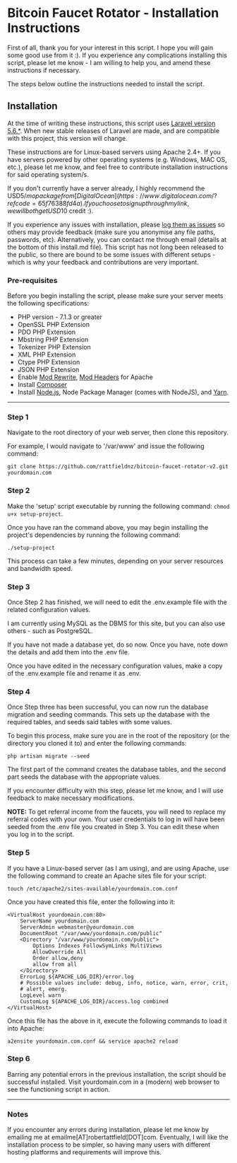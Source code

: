 # Bitcoin Faucet Rotator - Installation Instructions 

First of all, thank you for your interest in this script. I hope you will gain some good use from it :). If you experience any complications installing this script, please let me know - I am willing to help you, and amend these instructions if necessary.

The steps below outline the instructions needed to install the script.

## Installation 

At the time of writing these instructions, this script uses [Laravel version 5.6.*](https://laravel.com/docs/5.6/). When new stable releases of Laravel are made, and are compatible with this project, this version will change.

These instructions are for Linux-based servers using Apache 2.4+. If you have servers powered by other operating systems (e.g. Windows, MAC OS, etc.), please let me know, and feel free to contribute installation instructions for said operating system/s.

If you don't currently have a server already, I highly recommend the USD$5/mo package from [DigitalOcean](https://www.digitalocean.com/?refcode=65f76388fd4a). If you choose to sign up through my link, we will both get USD$10 credit :).

If you experience any issues with installation, please [log them as issues](https://github.com/rattfieldnz/bitcoin-faucet-rotator-v2/issues) so others may provide feedback (make sure you anonymise any file paths, passwords, etc). Alternatively, you can contact me through email (details at the bottom of this install.md file). This script has not long been released to the public, so there are bound to be some issues with different setups - which is why your feedback and contributions are very important.

### Pre-requisites

Before you begin installing the script, please make sure your server meets the following specifications:

* PHP version - 7.1.3 or greater
* OpenSSL PHP Extension
* PDO PHP Extension
* Mbstring PHP Extension
* Tokenizer PHP Extension
* XML PHP Extension
* Ctype PHP Extension
* JSON PHP Extension
* Enable [Mod Rewrite](https://www.digitalocean.com/community/tutorials/how-to-rewrite-urls-with-mod_rewrite-for-apache-on-ubuntu-16-04), [Mod Headers](https://www.garron.me/en/bits/enable-mod-headers-apache-2.html) for Apache 
* Install [Composer](https://getcomposer.org/doc/00-intro.md)
* Install [Node.js](https://nodejs.org/en/download/package-manager/), Node Package Manager (comes with NodeJS), and [Yarn](https://yarnpkg.com/en/).

---

### Step 1

Navigate to the root directory of your web server, then clone this repository. 

For example, I would navigate to '/var/www' and issue the following command:

    git clone https://github.com/rattfieldnz/bitcoin-faucet-rotator-v2.git yourdomain.com

### Step 2

Make the 'setup' script executable by running the following command: `chmod u+x setup-project`.

Once you have ran the command above, you may begin installing the project's dependencies by running the following command: 

`./setup-project`

This process can take a few minutes, depending on your server resources and bandwidth speed.

### Step 3

Once Step 2 has finished, we will need to edit the .env.example file with the related configuration values. 

I am currently using MySQL as the DBMS for this site, but you can also use others - such as PostgreSQL.

If you have not made a database yet, do so now. Once you have, note down the details and add them into the .env file.

Once you have edited in the necessary configuration values, make a copy of the .env.example file and rename it as .env.

### Step 4

Once Step three has been successful, you can now run the database migration and seeding commands. This sets up the database with the required tables, and seeds said tables with some values. 

To begin this process, make sure you are in the root of the repository (or the directory you cloned it to) and enter the following commands:

    php artisan migrate --seed

The first part of the command creates the database tables, and the second part seeds the database with the appropriate values.

If you encounter difficulty with this step, please let me know, and I will use feedback to make necessary modifications.

<strong>NOTE:</strong> To get referral income from the faucets, you will need to replace my referral codes with your own. Your user credentials to log in 
will have been seeded from the .env file you created in Step 3. You can edit these when you log in to the script.

### Step 5

If you have a Linux-based server (as I am using), and are using Apache, use the following command to create an Apache sites file for your script:

    touch /etc/apache2/sites-available/yourdomain.com.conf 

Once you have created this file, enter the following into it:

    <VirtualHost yourdomain.com:80>
        ServerName yourdomain.com
        ServerAdmin webmaster@yourdomain.com
        DocumentRoot "/var/www/yourdomain.com/public"
        <Directory "/var/www/yourdomain.com/public">
            Options Indexes FollowSymLinks MultiViews
            AllowOverride All
            Order allow,deny
            allow from all
        </Directory>
        ErrorLog ${APACHE_LOG_DIR}/error.log
        # Possible values include: debug, info, notice, warn, error, crit,
        # alert, emerg.
        LogLevel warn
        CustomLog ${APACHE_LOG_DIR}/access.log combined
    </VirtualHost>

Once this file has the above in it, execute the following commands to load it into Apache:

`a2ensite yourdomain.com.conf && service apache2 reload`

### Step 6

Barring any potential errors in the previous installation, the script should be successful installed. Visit yourdomain.com in a (modern) web browser to see the functioning script in action.

___

### Notes

If you encounter any errors during installation, please let me know by emailing me at emailme[AT]robertattfield[DOT]com. Eventually, I will like the installation process to be simpler, so having many users with different hosting platforms and requirements will improve this.
